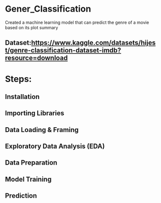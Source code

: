 # Gener_Classification
Created a machine learning model that can predict the genre of a movie based on its plot summary 
## Dataset:https://www.kaggle.com/datasets/hijest/genre-classification-dataset-imdb?resource=download ##
# Steps:
## Installation ##
## Importing Libraries
## Data Loading & Framing
## Exploratory Data Analysis (EDA)
## Data Preparation
## Model Training
## Prediction
